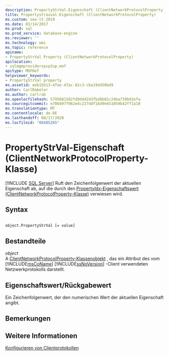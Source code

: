 ```yaml
---
description: PropertyStrVal-Eigenschaft (ClientNetworkProtocolProperty-Klasse)
title: Propertystrauval-Eigenschaft (ClientNetworkProtocolProperty)
ms.custom: seo-lt-2019
ms.date: 03/14/2017
ms.prod: sql
ms.prod_service: database-engine
ms.reviewer: ''
ms.technology: wmi
ms.topic: reference
apiname:
- PropertyStrVal Property (ClientNetworkProtocolProperty)
apilocation:
- sqlmgmproviderxpsp2up.mof
apitype: MOFDef
helpviewer_keywords:
- PropertyStrVal property
ms.assetid: eeb15b13-4fee-47ac-81c3-cba19d450bd9
author: CarlRabeler
ms.author: carlrab
ms.openlocfilehash: 5795681582fd9dd4243fbd6b01c24ba739b02efa
ms.sourcegitcommit: e700497f962e4c2274df16d9e651059b42ff1a10
ms.translationtype: MT
ms.contentlocale: de-DE
ms.lasthandoff: 08/17/2020
ms.locfileid: "88485265"
---
```

# <a name="propertystrval-property-clientnetworkprotocolproperty-class"></a>PropertyStrVal-Eigenschaft (ClientNetworkProtocolProperty-Klasse)
[!INCLUDE [SQL Server](../../../includes/applies-to-version/sqlserver.md)]
  Ruft den Zeichenfolgenwert der aktuellen Eigenschaft ab, auf die durch den [PropertyIdx-Eigenschaftswert (ClientNetworkProtocolProperty-Klasse)](../../../relational-databases/wmi-provider-configuration-classes/clientnetworkprotocolproperty-class/propertyidx-property-clientnetworkprotocolproperty-class.md) verwiesen wird.  
  
## <a name="syntax"></a>Syntax  
  
```  
  
object.PropertyStrVal [= value]  
```  
  
## <a name="parts"></a>Bestandteile  
 *object*  
 A [ClientNetworkProtocolProperty-Klassenobjekt](../../../relational-databases/wmi-provider-configuration-classes/clientnetworkprotocolproperty-class/clientnetworkprotocolproperty-class.md) , das ein Attribut des vom [!INCLUDE[msCoName](../../../includes/msconame-md.md)] [!INCLUDE[ssNoVersion](../../../includes/ssnoversion-md.md)] -Client verwendeten Netzwerkprotokolls darstellt.  
  
## <a name="property-valuereturn-value"></a>Eigenschaftswert/Rückgabewert  
 Ein Zeichenfolgenwert, der den numerischen Wert der aktuellen Eigenschaft angibt.  
  
## <a name="remarks"></a>Bemerkungen  
  
## <a name="see-also"></a>Weitere Informationen  
 [Konfigurieren von Clientprotokollen](../../../database-engine/configure-windows/configure-client-protocols.md)  
  
  
